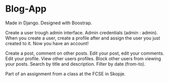 # Blog-App
Made in Django. Designed with Boostrap.

Create a user trough admin interface.
Admin credentials (admin : admin).
When you create a user, create a profile after and assign the user you just created to it.
Now you have an account!

Create a post, comment on other posts.
Edit your post, edit your comments.
Edit your profile.
View other users profiles.
Block other users from viewing your posts.
Search by title and description. Filter by date (from-to).

Part of an assignment from a class at the FCSE in Skopje.
